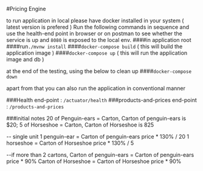 #Pricing Engine

to run application in local please have docker installed in your system ( latest version is prefered )
Run the following commands in sequence and use the health-end point in browser or on postman to see 
whether the service is up and `8080` is exposed to the local env.
####in application root
####run`./mvnw install`
####`docker-compose build` ( this will build the application image )
####`docker-compose up` ( this will run the application image and db )

at the end of the testing, using the below to clean up
####`docker-compose down`
    
apart from that you can also run the application in conventional manner

###Health end-point : `/actuator/health`
###products-and-prices end-point : `/products-and-prices`





###initial notes
20 of Penguin-ears = Carton, Carton of penguin-ears is $20;
5 of Horseshoe = Carton, Carton of Horseshoe is 825

-- single unit
1 penguin-ear = Carton of penguin-ears price * 130% / 20
1 horseshoe = Carton of Horseshoe price * 130% / 5

--if more than 2 cartons,
    Carton of penguin-ears = Carton of penguin-ears price * 90%
    Carton of Horseshoe = Carton of Horseshoe price * 90%

